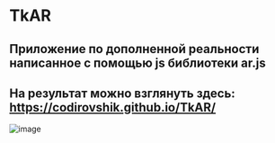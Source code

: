 # TkAR
## Приложение по дополненной реальности написанное с помощью js библиотеки ar.js 
## На результат можно взглянуть здесь: https://codirovshik.github.io/TkAR/
![image](https://user-images.githubusercontent.com/40229902/120803063-d1eb2600-c54b-11eb-9788-744907d1b90b.png)
